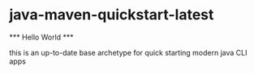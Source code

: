 # java-maven-quickstart-latest

*** Hello World ***

 this is an up-to-date base archetype for quick starting modern java CLI apps 
